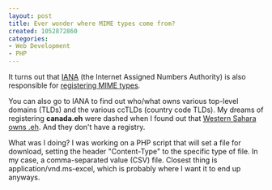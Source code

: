 ```yaml
--- 
layout: post
title: Ever wonder where MIME types come from?
created: 1052872860
categories: 
- Web Development
- PHP
---
```

It turns out that <a href="http://www.iana.org/">IANA</a> (the Internet Assigned Numbers Authority) is also responsible for <a href="http://www.iana.org/assignments/media-types/">registering MIME types</a>.

You can also go to IANA to find out who/what owns various top-level domains (TLDs) and the various ccTLDs (country code TLDs). My dreams of registering <strong>canada.eh</strong> were dashed when I found out that <a href="http://www.iana.org/root-whois/eh.htm">Western Sahara owns .eh</a>. And they don't have a registry.

What was I doing? I was working on a PHP script that will set a file for download, setting the header "Content-Type" to the specific type of file. In my case, a comma-separated value (CSV) file. Closest thing is application/vnd.ms-excel, which is probably where I want it to end up anyways.
